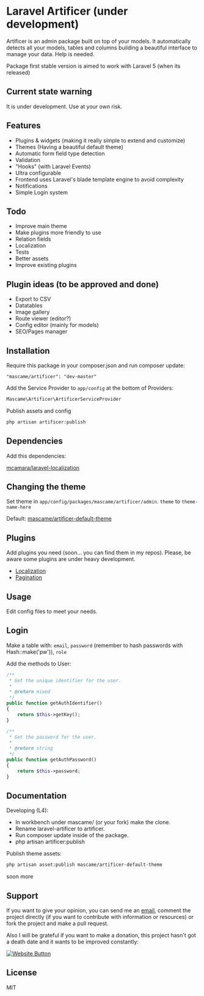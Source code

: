 Laravel Artificer (under development)
=========

Artificer is an admin package built on top of your models. It automatically detects all your models, tables and columns building a beautiful interface to manage your data. Help is needed.

Package first stable version is aimed to work with Laravel 5 (when its released)

Current state warning
----
It is under development. Use at your own risk.

Features
----

  - Plugins & widgets (making it really simple to extend and customize)
  - Themes (Having a beautiful default theme)
  - Automatic form field type detection
  - Validation
  - "Hooks" (with Laravel Events)
  - Ultra configurable
  - Frontend uses Laravel's blade template engine to avoid complexity
  - Notifications
  - Simple Login system

Todo
-----------

* Improve main theme
* Make plugins more friendly to use
* Relation fields
* Localization
* Tests
* Better assets
* Improve existing plugins

Plugin ideas (to be approved and done)
-----------

* Export to CSV
* Datatables
* Image gallery
* Route viewer (editor?)
* Config editor (mainly for models)
* SEO/Pages manager

Installation
--------------
Require this package in your composer.json and run composer update:

    "mascame/artificer": "dev-master"

Add the Service Provider to `app/config` at the bottom of Providers:

```php
Mascame\Artificer\ArtificerServiceProvider
```
Publish assets and config

```sh
php artisan artificer:publish
```

Dependencies
----
Add this dependencies: 

[mcamara/laravel-localization](https://github.com/mcamara/laravel-localization)

Changing the theme
----
Set theme in `app/config/packages/mascame/artificer/admin`. `theme` to `theme-name-here` 

Default: [mascame/artificer-default-theme](https://github.com/marcmascarell/artificer-default-theme/)

Plugins
----

Add plugins you need (soon... you can find them in my repos). Please, be aware some plugins are under heavy development.

* [Localization](https://github.com/marcmascarell/artificer-localization-plugin)
* [Pagination](https://github.com/marcmascarell/artificer-pagination-plugin)

Usage
--------------
Edit config files to meet your needs.

Login
-------------
Make a table with: `email`, `password` (remember to hash passwords with Hash::make('pw')), `role`

Add the methods to User:

```php
/**
 * Get the unique identifier for the user.
 *
 * @return mixed
 */
public function getAuthIdentifier()
{
    return $this->getKey();
}

/**
 * Get the password for the user.
 *
 * @return string
 */
public function getAuthPassword()
{
    return $this->password;
}
```

Documentation
--------------

Developing (L4):

* In workbench under mascame/ (or your fork) make the clone.
* Rename laravel-artificer to artificer.
* Run composer update inside of the package.
* php artisan artificer:publish

Publish theme assets:

```sh
php artisan asset:publish mascame/artificer-default-theme
```

soon more

Support
----

If you want to give your opinion, you can send me an [email](mailto:marcmascarell@gmail.com), comment the project directly (if you want to contribute with information or resources) or fork the project and make a pull request.

Also I will be grateful if you want to make a donation, this project hasn't got a death date and it wants to be improved constantly:

[![Website Button](http://www.rahmenversand.com/images/paypal_logo_klein.gif "Donate!")](https://www.paypal.com/cgi-bin/webscr?cmd=_donations&business=marcmascarell%40gmail%2ecom&lc=US&item_name=Artificer%20Development&no_note=0&currency_code=EUR&bn=PP%2dDonationsBF%3abtn_donateCC_LG%2egif%3aNonHostedGuest&amount=5 "Contribute to the project")


License
----

MIT
